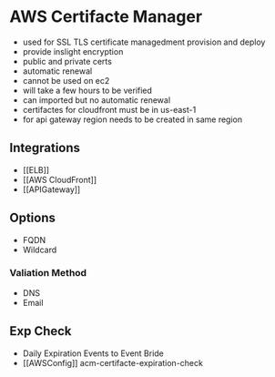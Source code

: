 # AWS Certifacte Manager

- used for SSL TLS certificate managedment provision and deploy
- provide inslight encryption
- public and private certs
- automatic renewal
- cannot be used on ec2
- will take a few hours to be verified
- can imported but no automatic renewal
- certifactes for cloudfront must be in us-east-1
- for api gateway region needs to be created in same region

## Integrations
- [[ELB]]
- [[AWS CloudFront]]
- [[APIGateway]]

## Options
- FQDN
- Wildcard

### Valiation Method
- DNS
- Email

## Exp Check
- Daily Expiration Events to Event Bride
- [[AWSConfig]] acm-certifacte-expiration-check
